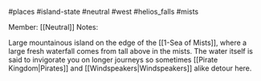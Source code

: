 #places #island-state #neutral #west #helios_falls #mists

Member: [[Neutral]]
Notes:

Large mountainous island on the edge of the [[1-Sea of Mists]], where a large fresh waterfall comes from tall above in the mists.  The water itself is said to invigorate you on longer journeys so sometimes [[Pirate Kingdom|Pirates]] and [[Windspeakers|Windspeakers]] alike detour here.